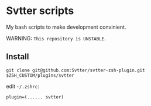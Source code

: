 # Svtter scripts

My bash scripts to make development convinient.

WARNING: `This repository is UNSTABLE`.


## Install

`git clone git@github.com:Svtter/svtter-zsh-plugin.git $ZSH_CUSTOM/plugins/svtter`


edit `~/.zshrc`:

`plugin=(...... svtter)`

